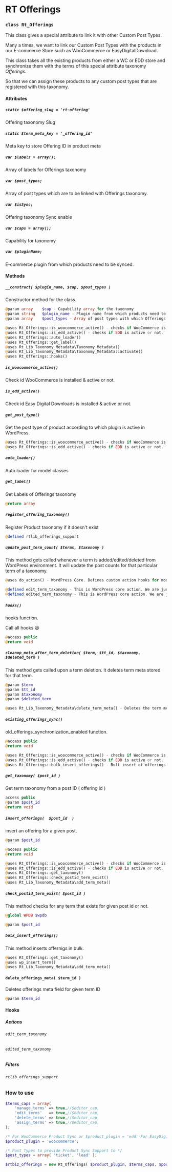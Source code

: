 RT Offerings
============

### `class Rt_Offerings`

This class gives a special attribute to link it with other Custom Post Types.

Many a times, we want to link our Custom Post Types with the products in our E-commerce Store such as WooCommerce or EasyDigitalDownload.

This class takes all the existing products from either a WC or EDD store and synchronize them with the terms of this special attribute taxonomy *Offerings*.

So that we can assign these products to any custom post types that are registered with this taxonomy.

#### Attributes

##### `static $offering_slug = 'rt-offering'`

Offering taxonomy Slug

##### `static $term_meta_key = '_offering_id'`

Meta key to store Offering ID in product meta

##### `var $labels = array();`

Array of labels for Offerings taxonomy

##### `var $post_types;`

Array of post types which are to be linked with Offerings taxonomy.

##### `var $isSync;`

Offering taxonomy Sync enable

##### `var $caps = array();`

Capability for taxonomy

##### `var $pluginName;`

E-commerce plugin from which products need to be synced.

#### Methods

##### `__construct( $plugin_name, $cap, $post_types )`

Constructor method for the class.

``` php
@param array    $cap - Capability array for the taxonomy
@param string   $plugin_name - Plugin name from which products need to be synced.
@param array    $post_types - Array of post types with which Offerings taxonomy needs to be mapped.

@uses Rt_Offerings::is_woocommerce_active() - checks if WooCommerce is active or not.
@uses Rt_Offerings::is_edd_active() - checks if EDD is active or not.
@uses Rt_Offerings::auto_loader()
@uses Rt_Offerings::get_label()
@uses Rt_Lib_Taxonomy_Metadata\Taxonomy_Metadata()
@uses Rt_Lib_Taxonomy_Metadata\Taxonomy_Metadata::activate()
@uses Rt_Offerings::hooks()
```

##### `is_woocommerce_active()`

Check id WooCommerce is installed & active or not.

##### `is_edd_active()`

Check id Easy Digital Downloads is installed & active or not.

##### `get_post_type()`

Get the post type of product according to which plugin is active in WordPress.

``` php
@uses Rt_Offerings::is_woocommerce_active() - checks if WooCommerce is active or not.
@uses Rt_Offerings::is_edd_active() - checks if EDD is active or not.
```

##### `auto_loader()`

Auto loader for model classes

##### `get_label()`

Get Labels of Offerings taxonomy

``` php
@return array
```

##### `register_offering_taxonomy()`

Register Product taxonomy if it doesn't exist

``` php
@defined rtlib_offerings_support
```

##### `update_post_term_count( $terms, $taxonomy )`

This method gets called whenever a term is added/edited/deleted from WordPress environment. It will update the post counts for that particular term of a taxonomy.

``` php
@uses do_action() - WordPress Core. Defines custom action hooks for modifications.

@defined edit_term_taxonomy - This is WordPress core action. We are just re-using it for our own custom workflow.
@defined edited_term_taxonomy - This is WordPress core action. We are just re-using it for our own custom workflow.
```

##### `hooks()`

hooks function.

Call all hooks :smiley:

``` php
@access public
@return void
```

##### `cleanup_meta_after_term_deletion( $term, $tt_id, $taxonomy, $deleted_term )`

This method gets called upon a term deletion. It deletes term meta stored for that term.

``` php
@param $term
@param $tt_id
@param $taxonomy
@param $deleted_term

@uses Rt_Lib_Taxonomy_Metadata\delete_term_meta() - Deletes the term meta.
```

##### `existing_offerings_sync()`

old_offerings_synchronization_enabled function.

``` php
@access public
@return void

@uses Rt_Offerings::is_woocommerce_active() - checks if WooCommerce is active or not.
@uses Rt_Offerings::is_edd_active() - checks if EDD is active or not.
@uses Rt_Offerings::bulk_insert_offerings() - Bult insert of offerings.
```

##### `get_taxonomy( $post_id )`

Get term taxonomy from a post ID ( offering id )

``` php
access public
@param $post_id
@return void
```

##### `insert_offerings(  $post_id  )`

insert an offering for a given post.

``` php
@param $post_id

@access public
@return void

@uses Rt_Offerings::is_woocommerce_active() - checks if WooCommerce is active or not.
@uses Rt_Offerings::is_edd_active() - checks if EDD is active or not.
@uses Rt_Offerings::get_taxonomy()
@uses Rt_Offerings::check_postid_term_exist()
@uses Rt_Lib_Taxonomy_Metadata\add_term_meta()
```

##### `check_postid_term_exist( $post_id )`

This method checks for any term that exists for given post id or not.

``` php
@global WPDB $wpdb

@param $post_id
```

##### `bulk_insert_offerings()`

This method inserts offernigs in bulk.

``` php
@uses Rt_Offerings::get_taxonomy()
@uses wp_insert_term()
@uses Rt_Lib_Taxonomy_Metadata\add_term_meta()
```

#### `delete_offerings_meta( $term_id )`

Deletes offerings meta field for given term ID

``` php
@param $term_id
```

#### Hooks

##### Actions

###### `edit_term_taxonomy`

###### `edited_term_taxonomy`

##### Filters

###### `rtlib_offerings_support`

### How to use

``` php
$terms_caps = array(
    'manage_terms' => true,//$editor_cap,
    'edit_terms'   => true,//$editor_cap,
    'delete_terms' => true,//$editor_cap,
    'assign_terms' => true,//$editor_cap,
);

/* For WooCommerce Product Sync or $product_plugin = 'edd' For EasyDigitalDownloads */
$product_plugin = 'woocommerce';

/* Post Types to provide Product Sync Support to */
$post_types = array( 'ticket', 'lead' );

$rtbiz_offerings = new Rt_Offerings( $product_plugin, $terms_caps, $post_types );
```

